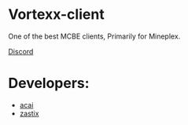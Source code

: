 # Vortexx-client
One of the best MCBE clients, Primarily for Mineplex.

[Discord](https://discord.gg/M9Q6VYvGgz)

# Developers:
- [acai](https://github.com/l2vy7/)
- [zastix](https://github.com/notzastix/)
